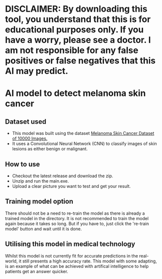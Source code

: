 <h1 color="red">DISCLAIMER:
  <span>By downloading this tool, you understand that this is for educational purposes only. If you have a worry, please see a doctor. I am not responsible for any false positives or false negatives that this AI may predict.</span>
</h1>

# AI model to detect melanoma skin cancer

## Dataset used
<ul>
  <li>This model was built using the dataset <a href="https://www.kaggle.com/datasets/hasnainjaved/melanoma-skin-cancer-dataset-of-10000-images">Melanoma Skin Cancer Dataset of 10000 Images.</a></li>
  <li>It uses a Convolutional Neural Network (CNN) to classify images of skin lesions as either benign or malignant.</li>
</ul>

## How to use
<ul>
  <li>Checkout the latest release and download the zip.</li>
  <li>Unzip and run the main.exe.</li>
  <li>Upload a clear picture you want to test and get your result.</li>
</ul>

## Training model option
<p>There should not be a need to re-train the model as there is already a trained model in the directory. It is not recommended to train the model again because it takes so long. But if you have to, just click the 're-train model' button and wait until it is done.</p>

## Utilising this model in medical technology
<p>Whilst this model is not currently fit for accurate predictions in the real-world, it still presents a high accuracy rate. This model with some adapting, is an example of what can be achieved with artifical intelligence to help patients get an answer quicker.</p>
